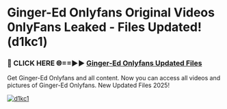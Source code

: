# Ginger-Ed Onlyfans Original Videos 0nlyFans Leaked - Files Updated! (d1kc1)

<h3>🔴 CLICK HERE 🌐==►► <a href="https://tinyurl.com/ehrbuxhb" rel="nofollow">Ginger-Ed Onlyfans Updated Files</a></h3>

Get Ginger-Ed Onlyfans and all content. Now you can access all videos and pictures of Ginger-Ed Onlyfans. New Updated Files 2025!

[![d1kc1](https://i.imgur.com/lVYEuWS.gif)](https://tinyurl.com/ehrbuxhb)
